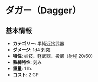 # ダガー（Dagger）

## 基本情報
- **カテゴリー**: 単純近接武器
- **ダメージ**: 1d4 刺突
- **特性**: 妙技、軽武器、投擲（射程 20/60）
- **熟練特性**: 刻み
- **重量**: 1 lb.
- **コスト**: 2 GP
